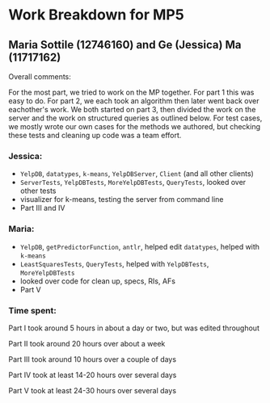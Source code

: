 # Work Breakdown for MP5

## Maria Sottile (12746160) and Ge (Jessica) Ma (11717162)

Overall comments: 

For the most part, we tried to work on the MP together. For part 1 this was easy to do. For part 2, we each took an algorithm then later went back over eachother's work. We both started on part 3, then divided the work on the server and the work on structured queries as outlined below. For test cases, we mostly wrote our own cases for the methods we authored, but checking these tests and cleaning up code was a team effort. 

### Jessica:

- `YelpDB`, `datatypes`, `k-means`, `YelpDBServer`, `Client` (and all other clients)
- `ServerTests`, `YelpDBTests`, `MoreYelpDBTests`, `QueryTests`, looked over other tests
- visualizer for k-means, testing the server from command line
- Part III and IV


### Maria:

- `YelpDB`, `getPredictorFunction`, `antlr`, helped edit `datatypes`, helped with `k-means`
- `LeastSquaresTests`, `QueryTests`, helped with `YelpDBTests`, `MoreYelpDBTests`
- looked over code for clean up, specs, RIs, AFs
- Part V


### Time spent:

Part I took around 5 hours in about a day or two, but was edited throughout

Part II took around 20 hours over about a week

Part III took around 10 hours over a couple of days

Part IV took at least 14-20 hours over several days

Part V took at least 24-30 hours over several days
